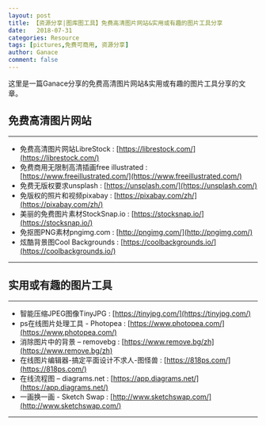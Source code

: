 ```yaml
---
layout: post
title: 【资源分享|图库图工具】免费高清图片网站&实用或有趣的图片工具分享
date:   2018-07-31
categories: Resource
tags: [pictures,免费可商用, 资源分享]
author: Ganace
comment: false
---
```


这里是一篇Ganace分享的免费高清图片网站&实用或有趣的图片工具分享的文章。


## 免费高清图片网站

---
- 免费高清图片网站LibreStock
    : [https://librestock.com/](https://librestock.com/)
- 免费商用无限制高清插画free illustrated
    : [https://www.freeillustrated.com/](https://www.freeillustrated.com/)
- 免费无版权要求unsplash
    : [https://unsplash.com/](https://unsplash.com/)
- 免版权的照片和视频pixabay
    : [https://pixabay.com/zh/](https://pixabay.com/zh/)
- 美丽的免费图片素材StockSnap.io
    : [https://stocksnap.io/](https://stocksnap.io/)
- 免抠图PNG素材pngimg.com
    : [http://pngimg.com/](http://pngimg.com/)
- 炫酷背景图Cool Backgrounds
    : [https://coolbackgrounds.io/](https://coolbackgrounds.io/)

---

## 实用或有趣的图片工具

---
- 智能压缩JPEG图像TinyJPG
    : [https://tinyjpg.com/](https://tinyjpg.com/)
- ps在线图片处理工具 - Photopea
    : [https://www.photopea.com/](https://www.photopea.com/)
- 消除图片中的背景 – removebg
    : [https://www.remove.bg/zh](https://www.remove.bg/zh)
- 在线图片编辑器-搞定平面设计不求人-图怪兽
    : [https://818ps.com/](https://818ps.com/)
- 在线流程图 – diagrams.net
    : [https://app.diagrams.net/](https://app.diagrams.net/)
- 一画换一画 - Sketch Swap
    : [http://www.sketchswap.com/](http://www.sketchswap.com/)

---


